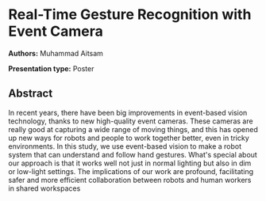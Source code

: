 # Real-Time Gesture Recognition with Event Camera

**Authors:** Muhammad Aitsam

**Presentation type:** Poster

## Abstract

In recent years, there have been big improvements in event-based vision technology, thanks to new high-quality event cameras. These cameras are really good at capturing a wide range of moving things, and this has opened up new ways for robots and people to work together better, even in tricky environments. In this study, we use event-based vision to make a robot system that can understand and follow hand gestures. What's special about our approach is that it works well not just in normal lighting but also in dim or low-light settings. The implications of our work are profound, facilitating safer and more efficient collaboration between robots and human workers in shared workspaces